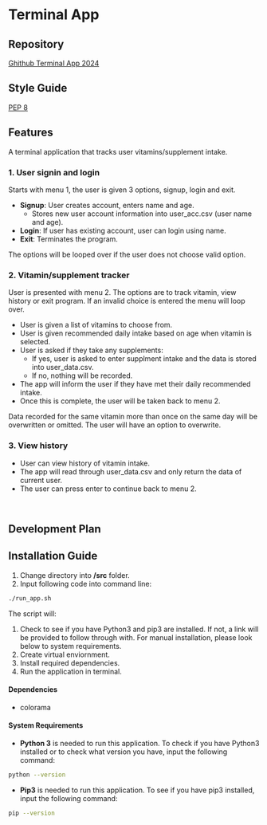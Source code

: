 # Terminal App

## Repository
[Ghithub Terminal App 2024](https://github.com/nlina-0/terminal-app-2024)

## Style Guide
[PEP 8](https://peps.python.org/pep-0008/)

## Features

A terminal application that tracks user vitamins/supplement intake.

### 1. User signin and login
Starts with menu 1, the user is given 3 options, signup, login and exit. 

- **Signup**: User creates account, enters name and age.
    - Stores new user account information into user_acc.csv (user name and age).
- **Login**: If user has existing account, user can login using name.
- **Exit**: Terminates the program.

The options will be looped over if the user does not choose valid option. 

### 2. Vitamin/supplement tracker
User is presented with menu 2. The options are to track vitamin, view history or exit program. If an invalid choice is entered the menu will loop over.
- User is given a list of vitamins to choose from.
- User is given recommended daily intake based on age when vitamin is selected.
- User is asked if they take any supplements:
    - If yes, user is asked to enter supplment intake and the data is stored into user_data.csv.
    - If no, nothing will be recorded.
- The app will inform the user if they have met their daily recommended intake.
- Once this is complete, the user will be taken back to menu 2. 

Data recorded for the same vitamin more than once on the same day will be overwritten or omitted. The user will have an option to overwrite. 

### 3. View history
- User can view history of vitamin intake.
- The app will read through user_data.csv and only return the data of current user.  
- The user can press enter to continue back to menu 2. 
<br />

## Development Plan

## Installation Guide
1. Change directory into **/src** folder.
2. Input following code into command line:
```bash
./run_app.sh
```
The script will:
1. Check to see if you have Python3 and pip3 are installed. If not, a link will be provided to follow through with. For manual installation, please look below to system requirements.
2. Create virtual enviornment.
3. Install required dependencies. 
4. Run the application in terminal.

#### Dependencies
- colorama

#### System Requirements
- **Python 3** is needed to run this application. To check if you have Python3 installed or to check what version you have, input the following command:
```bash
python --version
```
- **Pip3** is needed to run this application. To see if you have pip3 installed, input the following command:
```bash
pip --version
```

<!-- ## Referenced Source -->
